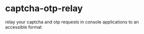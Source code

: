 # captcha-otp-relay
relay your captcha and otp requests in console applications to an accessible format
